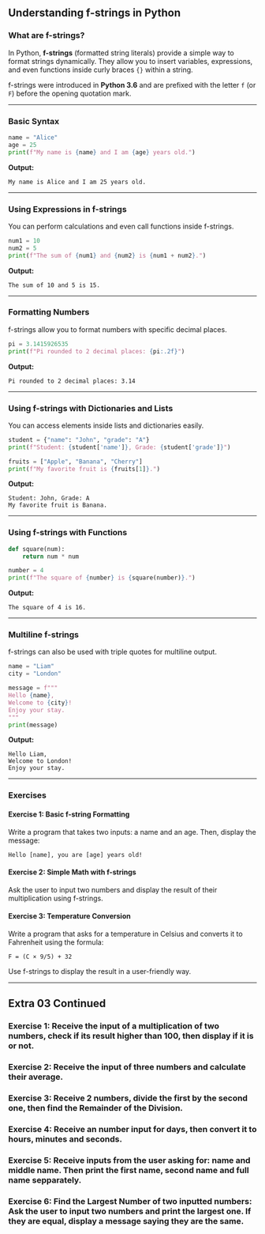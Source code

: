 ## **Understanding f-strings in Python**  

### **What are f-strings?**  
In Python, **f-strings** (formatted string literals) provide a simple way to format strings dynamically. They allow you to insert variables, expressions, and even functions inside curly braces `{}` within a string.  

f-strings were introduced in **Python 3.6** and are prefixed with the letter `f` (or `F`) before the opening quotation mark.

---

### **Basic Syntax**  
```python
name = "Alice"
age = 25
print(f"My name is {name} and I am {age} years old.")
```
**Output:**  
```
My name is Alice and I am 25 years old.
```

---

### **Using Expressions in f-strings**  
You can perform calculations and even call functions inside f-strings.  
```python
num1 = 10
num2 = 5
print(f"The sum of {num1} and {num2} is {num1 + num2}.")
```
**Output:**  
```
The sum of 10 and 5 is 15.
```

---

### **Formatting Numbers**  
f-strings allow you to format numbers with specific decimal places.  
```python
pi = 3.1415926535
print(f"Pi rounded to 2 decimal places: {pi:.2f}")
```
**Output:**  
```
Pi rounded to 2 decimal places: 3.14
```

---

### **Using f-strings with Dictionaries and Lists**  
You can access elements inside lists and dictionaries easily.  
```python
student = {"name": "John", "grade": "A"}
print(f"Student: {student['name']}, Grade: {student['grade']}")

fruits = ["Apple", "Banana", "Cherry"]
print(f"My favorite fruit is {fruits[1]}.")
```
**Output:**  
```
Student: John, Grade: A
My favorite fruit is Banana.
```

---

### **Using f-strings with Functions**  
```python
def square(num):
    return num * num

number = 4
print(f"The square of {number} is {square(number)}.")
```
**Output:**  
```
The square of 4 is 16.
```

---

### **Multiline f-strings**  
f-strings can also be used with triple quotes for multiline output.  
```python
name = "Liam"
city = "London"

message = f"""
Hello {name},
Welcome to {city}!
Enjoy your stay.
"""
print(message)
```
**Output:**  
```
Hello Liam,
Welcome to London!
Enjoy your stay.
```

---

### **Exercises**  
#### **Exercise 1:** Basic f-string Formatting  
Write a program that takes two inputs: a name and an age. Then, display the message:  
```
Hello [name], you are [age] years old!
```

#### **Exercise 2:** Simple Math with f-strings  
Ask the user to input two numbers and display the result of their multiplication using f-strings.

#### **Exercise 3:** Temperature Conversion  
Write a program that asks for a temperature in Celsius and converts it to Fahrenheit using the formula:  
```
F = (C × 9/5) + 32
```
Use f-strings to display the result in a user-friendly way.

---


## Extra 03 Continued  


### Exercise 1: Receive the input of a multiplication of two numbers, check if its result higher than 100, then display if it is or not.  


### Exercise 2: Receive the input of three numbers and calculate their average.  


### Exercise 3: Receive 2 numbers, divide the first by the second one, then find the Remainder of the Division.  


### Exercise 4: Receive an number input for days, then convert it to hours, minutes and seconds.  


### Exercise 5: Receive inputs from the user asking for: name and middle name. Then print the first name, second name and full name sepparately.  


### Exercise 6: Find the Largest Number of two inputted numbers: Ask the user to input two numbers and print the largest one. If they are equal, display a message saying they are the same.  
  
